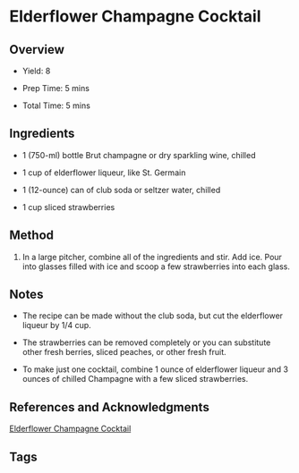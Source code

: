 # Elderflower Champagne Cocktail

## Overview

- Yield: 8

- Prep Time: 5 mins

- Total Time: 5 mins

## Ingredients

- 1 (750-ml) bottle Brut champagne or dry sparkling wine, chilled

- 1 cup of elderflower liqueur, like St. Germain

- 1 (12-ounce) can of club soda or seltzer water, chilled

- 1 cup sliced strawberries


## Method

1. In a large pitcher, combine all of the ingredients and stir. Add ice. Pour into glasses filled with ice and scoop a few strawberries into each glass.

## Notes

- The recipe can be made without the club soda, but cut the elderflower liqueur by 1/4 cup.

- The strawberries can be removed completely or you can substitute other fresh berries, sliced peaches, or other fresh fruit.

- To make just one cocktail, combine 1 ounce of elderflower liqueur and 3 ounces of chilled Champagne with a few sliced strawberries.


## References and Acknowledgments

[Elderflower Champagne Cocktail](https://www.thekitchn.com/recipe-elderflower-champagne-cocktail-perfect-for-spring-the-10-minute-happy-hour-202140)

## Tags


